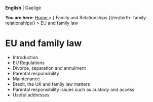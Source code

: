**English** |  Gaeilge 

**You are here:** [ Home ](/en/) > [ Family and Relationships ](/en/birth-
family-relationships/) > EU and family law

#  EU and family law

  * Introduction 
  * EU Regulations 
  * Divorce, separation and annulment 
  * Parental responsibility 
  * Maintenance 
  * Brexit, the UK and family law matters 
  * Parental responsibility issues such as custody and access 
  * Useful addresses 
